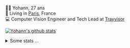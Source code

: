 <p>
  👨🏻 <bold>Yohann</bold>, 27 ans<br/>
  💼 Living in <a href="https://www.google.com/maps?q=paris">Paris</a>, France<br/>
  💻 Computer Vision Engineer and Tech Lead at <a href="https://trayvisor.com/">Trayvisor</a><br/>
</p>

<a href="https://github.com/anuraghazra/github-readme-stats"><img align="center" src="https://github-readme-stats-go94hl40s-yohann84l.vercel.app//api?username=yohann84L&show_icons=true&include_all_commits=true" alt="Yohann's github stats" /> </a>


<details>
  <summary>Some stats ...</summary><br/>
  

<!--START_SECTION:waka-->
![Code Time](http://img.shields.io/badge/Code%20Time-377%20hrs%202%20mins-blue)

![Profile Views](http://img.shields.io/badge/Profile%20Views-0-blue)

**🐱 My GitHub Data** 

> 🏆 87 Contributions in the Year 2023
 > 
> 📦 440.5 kB Used in GitHub's Storage 
 > 
> 🚫 Not Opted to Hire
 > 
> 📜 24 Public Repositories 
 > 
> 🔑 21 Private Repositories  
 > 
**I'm an Early 🐤** 

```text
🌞 Morning    268 commits    ███████░░░░░░░░░░░░░░░░░░   30.98% 
🌆 Daytime    529 commits    ███████████████░░░░░░░░░░   61.16% 
🌃 Evening    68 commits     ██░░░░░░░░░░░░░░░░░░░░░░░   7.86% 
🌙 Night      0 commits      ░░░░░░░░░░░░░░░░░░░░░░░░░   0.0%

```
📅 **I'm Most Productive on Wednesday** 

```text
Monday       109 commits    ███░░░░░░░░░░░░░░░░░░░░░░   12.6% 
Tuesday      203 commits    █████░░░░░░░░░░░░░░░░░░░░   23.47% 
Wednesday    206 commits    ██████░░░░░░░░░░░░░░░░░░░   23.82% 
Thursday     143 commits    ████░░░░░░░░░░░░░░░░░░░░░   16.53% 
Friday       190 commits    █████░░░░░░░░░░░░░░░░░░░░   21.97% 
Saturday     14 commits     ░░░░░░░░░░░░░░░░░░░░░░░░░   1.62% 
Sunday       0 commits      ░░░░░░░░░░░░░░░░░░░░░░░░░   0.0%

```


📊 **This Week I Spent My Time On** 

```text
⌚︎ Time Zone: Europe/Paris

💬 Programming Languages: 
JavaScript               5 hrs 20 mins       ████████████░░░░░░░░░░░░░   49.85% 
YAML                     3 hrs 12 mins       ███████░░░░░░░░░░░░░░░░░░   30.01% 
Python                   43 mins             █░░░░░░░░░░░░░░░░░░░░░░░░   6.76% 
Text                     25 mins             █░░░░░░░░░░░░░░░░░░░░░░░░   3.95% 
HTTP Request             21 mins             ░░░░░░░░░░░░░░░░░░░░░░░░░   3.42%

🔥 Editors: 
WebStorm                 8 hrs 56 mins       █████████████████████░░░░   83.55% 
PyCharm                  1 hr 38 mins        ███░░░░░░░░░░░░░░░░░░░░░░   15.38% 
VS Code                  6 mins              ░░░░░░░░░░░░░░░░░░░░░░░░░   1.07%

💻 Operating System: 
Mac                      10 hrs 42 mins      █████████████████████████   100.0%

```

**I Mostly Code in Python** 

```text
Python                   18 repos            ██████████████░░░░░░░░░░░   56.25% 
Java                     6 repos             ████░░░░░░░░░░░░░░░░░░░░░   18.75% 
JavaScript               2 repos             █░░░░░░░░░░░░░░░░░░░░░░░░   6.25% 
R                        2 repos             █░░░░░░░░░░░░░░░░░░░░░░░░   6.25% 
HTML                     1 repo              ░░░░░░░░░░░░░░░░░░░░░░░░░   3.12%

```



 Last Updated on 26/01/2023 01:40:51 UTC
<!--END_SECTION:waka-->
